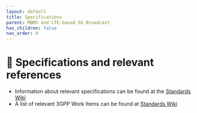 ```yaml
---
layout: default
title: Specifications
parent: MBMS and LTE-based 5G Broadcast
has_children: false
nav_order: 0
---
```

# 📑 Specifications and relevant references
* Information about relevant specifications can be found at the [Standards Wiki](https://github.com/5G-MAG/Standards/wiki/MBMS-&-LTE-based-5G-Broadcast:-Relevant-Specifications)
* A list of relevant 3GPP Work Items can be found at [Standards Wiki](https://github.com/5G-MAG/Standards/wiki/MBMS-&-LTE-based-5G-Broadcast:-Relevant-Work-Items)
